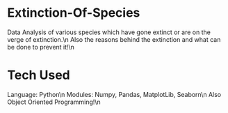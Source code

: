 # Extinction-Of-Species
Data Analysis of various species which have gone extinct or are on the verge of extinction.\n
Also the reasons behind the extinction and what can be done to prevent it!\n

# Tech Used
Language: Python\n
Modules: Numpy, Pandas, MatplotLib, Seaborn\n
Also Object Oriented Programming!\n
